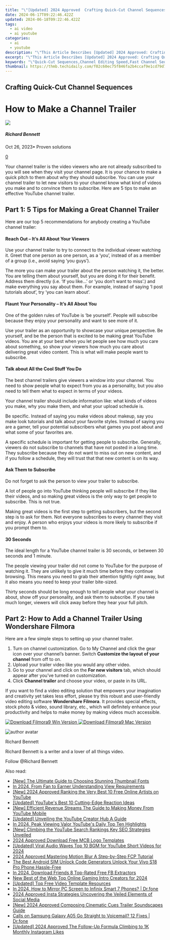 ```yaml
---
title: "\"[Updated] 2024 Approved  Crafting Quick-Cut Channel Sequences\""
date: 2024-06-17T09:22:46.422Z
updated: 2024-06-18T09:22:46.422Z
tags:
  - ai video
  - ai youtube
categories:
  - ai
  - youtube
description: "\"This Article Describes [Updated] 2024 Approved: Crafting Quick-Cut Channel Sequences\""
excerpt: "\"This Article Describes [Updated] 2024 Approved: Crafting Quick-Cut Channel Sequences\""
keywords: "\"Quick-Cut Sequences,Channel Editing Speed,Fast Channel Sequence Crafting,Rapid Video Sequence Assembly,Efficient Sequence Creation,High-Speed Sequence Formation,Channelspace Quick Assembly\""
thumbnail: https://thmb.techidaily.com/f02c60ec75f846fa2b4ccaf9e1cd79d7d6223ca424f0cd6791d36a2f65c9d0a1.jpg
---
```


## Crafting Quick-Cut Channel Sequences

# How to Make a Channel Trailer

![](https://images.wondershare.com/filmora/article-images/richard-bennett.jpg)

##### Richard Bennett

 Oct 26, 2023• Proven solutions

[0](#commentsBoxSeoTemplate)

Your channel trailer is the video viewers who are not already subscribed to you will see when they visit your channel page. It is your chance to make a quick pitch to them about why they should subscribe. You can use your channel trailer to let new visitors to your channel know what kind of videos you make and to convince them to subscribe. Here are 5 tips to make an effective YouTube channel trailer.

## Part 1: 5 Tips for Making a Great Channel Trailer

Here are our top 5 recommendations for anybody creating a YouTube channel trailer:

#### Reach Out – It’s All About Your Viewers

Use your channel trailer to try to connect to the individual viewer watching it. Greet that one person as one person, as a ‘you’, instead of as a member of a group (i.e., avoid saying ‘you guys’).

The more you can make your trailer about the person watching it, the better. You are telling them about yourself, but you are doing it for their benefit. Address them directly (i.e. ‘If you like…’ or ‘you don’t want to miss’.) and make everything you say about them. For example, instead of saying ‘I post tutorials about’, try ‘you can learn about’.

#### Flaunt Your Personality – It’s All About You

One of the golden rules of YouTube is ‘be yourself’. People will subscribe because they enjoy your personality and want to see more of it.

Use your trailer as an opportunity to showcase your unique perspective. Be yourself, and be the person that is excited to be making great YouTube videos. You are at your best when you let people see how much you care about something, so show your viewers how much you care about delivering great video content. This is what will make people want to subscribe.

#### Talk about All the Cool Stuff You Do

The best channel trailers give viewers a window into your channel. You need to show people what to expect from you as a personality, but you also need to tell them what to expect in terms of your videos.

Your channel trailer should include information like: what kinds of videos you make, why you make them, and what your upload schedule is.

Be specific. Instead of saying you make videos about makeup, say you make look tutorials and talk about your favorite styles. Instead of saying you are a gamer, tell your potential subscribers what games you post about and what some of your favorites are.

A specific schedule is important for getting people to subscribe. Generally, viewers do not subscribe to channels that have not posted in a long time. They subscribe because they do not want to miss out on new content, and if you follow a schedule, they will trust that that new content is on its way.

#### Ask Them to Subscribe

Do not forget to ask the person to view your trailer to subscribe.

A lot of people go into YouTube thinking people will subscribe if they like their videos, and so making great videos is the only way to get people to subscribe. This is not true.

Making great videos is the first step to getting subscribers, but the second step is to ask for them. Not everyone subscribes to every channel they visit and enjoy. A person who enjoys your videos is more likely to subscribe if you prompt them to.

#### 30 Seconds

The ideal length for a YouTube channel trailer is 30 seconds, or between 30 seconds and 1 minute.

The people viewing your trailer did not come to YouTube for the purpose of watching it. They are unlikely to give it much time before they continue browsing. This means you need to grab their attention tightly right away, but it also means you need to keep your trailer bite-sized.

Thirty seconds should be long enough to tell people what your channel is about, show off your personality, and ask them to subscribe. If you take much longer, viewers will click away before they hear your full pitch.

## Part 2: How to Add a Channel Trailer Using Wondershare Filmora

Here are a few simple steps to setting up your channel trailer.

1. Turn on channel customization. Go to My Channel and click the gear icon over your channel’s banner. Switch **Customize the layout of your channel** from off to on.
2. Upload your trailer video like you would any other video.
3. Go to your channel and click on the **For new visitors** tab, which should appear after you’ve turned on customization.
4. Click **Channel trailer** and choose your video, or paste in its URL.

If you want to find a video editing solution that empowers your imagination and creativity yet takes less effort, please try this robust and user-friendly video editing software **Wondershare Filmora**. It provides special effects, stock photo & video, sound library, etc., which will definitely enhance your productivity and helps to make money by making videos much accessible.

[![Download Filmora9 Win Version](https://images.wondershare.com/filmora/guide/download-btn-win.jpg) ](https://tools.techidaily.com/wondershare/filmora/download/) [![Download Filmora9 Mac Version](https://images.wondershare.com/filmora/guide/download-btn-mac.jpg) ](https://tools.techidaily.com/wondershare/filmora/download/)

![author avatar](https://images.wondershare.com/filmora/article-images/richard-bennett.jpg)

Richard Bennett

Richard Bennett is a writer and a lover of all things video.

Follow @Richard Bennett


<ins class="adsbygoogle"
     style="display:block"
     data-ad-format="autorelaxed"
     data-ad-client="ca-pub-7571918770474297"
     data-ad-slot="1223367746"></ins>



<ins class="adsbygoogle"
     style="display:block"
     data-ad-client="ca-pub-7571918770474297"
     data-ad-slot="8358498916"
     data-ad-format="auto"
     data-full-width-responsive="true"></ins>

<span class="atpl-alsoreadstyle">Also read:</span>
<div><ul>
<li><a href="https://youtube-data.techidaily.com/he-ultimate-guide-to-choosing-stunning-thumbnail-fonts/"><u>[New] The Ultimate Guide to Choosing Stunning Thumbnail Fonts</u></a></li>
<li><a href="https://youtube-data.techidaily.com/24-from-fan-to-earner-understanding-view-requirements/"><u>In 2024, From Fan to Earner  Understanding View Requirements</u></a></li>
<li><a href="https://youtube-data.techidaily.com/024-approved-ranking-the-very-best-10-free-online-artists-on-youtube/"><u>[New] 2024 Approved  Ranking the Very Best 10 Free Online Artists on YouTube</u></a></li>
<li><a href="https://youtube-data.techidaily.com/ed-youtubes-best-10-cutting-edge-reaction-ideas/"><u>[Updated] YouTube's Best  10 Cutting-Edge Reaction Ideas</u></a></li>
<li><a href="https://youtube-data.techidaily.com/fficient-revenue-streams-the-guide-to-making-money-from-youtube-mobile/"><u>[New] Efficient Revenue Streams  The Guide to Making Money From YouTube Mobile</u></a></li>
<li><a href="https://youtube-data.techidaily.com/ed-unveiling-the-youtube-creator-hub-a-guide/"><u>[Updated] Unveiling the YouTube Creator Hub  A Guide</u></a></li>
<li><a href="https://youtube-data.techidaily.com/24-peak-viewing-valor-youtubes-daily-top-ten-highlights/"><u>In 2024, Peak Viewing Valor  YouTube's Daily Top Ten Highlights</u></a></li>
<li><a href="https://youtube-data.techidaily.com/limbing-the-youtube-search-rankings-key-seo-strategies-unveiled/"><u>[New] Climbing the YouTube Search Rankings  Key SEO Strategies Unveiled</u></a></li>
<li><a href="https://youtube-data.techidaily.com/approved-download-free-mcb-logo-templates/"><u>2024 Approved  Download Free MCB Logo Templates</u></a></li>
<li><a href="https://youtube-data.techidaily.com/ed-viral-audio-waves-top-10-bgm-for-youtube-short-videos-for-2024/"><u>[Updated] Viral Audio Waves  Top 10 BGM for YouTube Short Videos for 2024</u></a></li>
<li><a href="https://ai-video-apps.techidaily.com/2024-approved-mastering-motion-blur-a-step-by-step-fcp-tutorial/"><u>2024 Approved Mastering Motion Blur A Step-by-Step FCP Tutorial</u></a></li>
<li><a href="https://sim-unlock.techidaily.com/the-best-android-sim-unlock-code-generators-unlock-your-vivo-s18-pro-phone-hassle-free-by-drfone-android/"><u>The Best Android SIM Unlock Code Generators Unlock Your Vivo S18 Pro Phone Hassle-Free</u></a></li>
<li><a href="https://facebook-clips.techidaily.com/in-2024-download-friends-8-top-rated-free-fb-extractors/"><u>In 2024, Download Friends  8 Top-Rated Free FB Extractors</u></a></li>
<li><a href="https://ai-driven-video-production.techidaily.com/new-best-of-the-web-top-online-gaming-intro-creators-for-2024/"><u>New Best of the Web Top Online Gaming Intro Creators for 2024</u></a></li>
<li><a href="https://some-guidance.techidaily.com/updated-top-free-video-template-resources/"><u>[Updated] Top Free Video Template Resources</u></a></li>
<li><a href="https://screen-mirror.techidaily.com/in-2024-how-to-mirror-pc-screen-to-infinix-smart-7-phones-drfone-by-drfone-android/"><u>In 2024, How to Mirror PC Screen to Infinix Smart 7 Phones? | Dr.fone</u></a></li>
<li><a href="https://instagram-video-recordings.techidaily.com/2024-approved-insta-strategies-uncovering-the-veiled-elements-of-social-media/"><u>2024 Approved  Insta Strategies  Uncovering the Veiled Elements of Social Media</u></a></li>
<li><a href="https://vp-tips.techidaily.com/new-2024-approved-composing-cinematic-cues-trailer-soundscapes-guide/"><u>[New] 2024 Approved  Composing Cinematic Cues  Trailer Soundscapes Guide</u></a></li>
<li><a href="https://howto.techidaily.com/calls-on-samsung-galaxy-a05-go-straight-to-voicemail-12-fixes-drfone-by-drfone-fix-android-problems-fix-android-problems/"><u>Calls on Samsung Galaxy A05 Go Straight to Voicemail? 12 Fixes | Dr.fone</u></a></li>
<li><a href="https://instagram-videos.techidaily.com/updated-2024-approved-the-follow-up-formula-climbing-to-1k-monthly-instagram-likes/"><u>[Updated] 2024 Approved  The Follow-Up Formula  Climbing to 1K Monthly Instagram Likes</u></a></li>
</ul></div>
